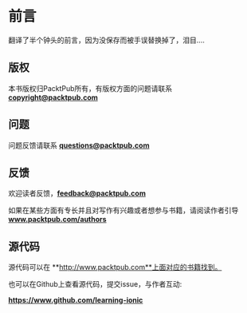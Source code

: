 # 前言

翻译了半个钟头的前言，因为没保存而被手误替换掉了，泪目....



## 版权

本书版权归PacktPub所有，有版权方面的问题请联系 **copyright@packtpub.com**

## 问题  

问题反馈请联系 **questions@packtpub.com**

## 反馈

欢迎读者反馈，**feedback@packtpub.com**

如果在某些方面有专长并且对写作有兴趣或者想参与书籍，请阅读作者引导 **www.packtpub.com/authors**

## 源代码

源代码可以在 **http://www.packtpub.com**上面对应的书籍找到。

也可以在Github上查看源代码，提交issue，与作者互动:

**https://www.github.com/learning-ionic**
